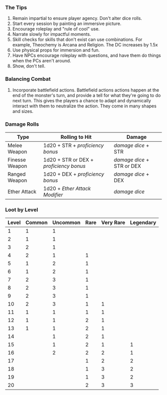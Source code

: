 ### The Tips
1. Remain impartial to ensure player agency. Don't alter dice rolls.
2. Start every session by painting an immersive picture.
3. Encourage roleplay and "rule of cool" use.
4. Narrate slowly for impactful moments.
5. Skill checks for skills that don't exist can use combinations. For example, Theochemy is Arcana and Religion. The DC increases by 1.5x
6. Use physical props for immersion and fun.
7. Have NPCs encourage roleplay with questions, and have them do things when the PCs aren't around.
8. Show, don't tell.

### Balancing Combat
1. Incorporate battlefield actions. Battlefield actions actions happen at the end of the monster's turn, and provide a tell for what they're going to do next turn. This gives the players a chance to adapt and dynamically interact with them to neutralize the action. They come in many shapes and sizes. 

### Damage Rolls
| Type           | Rolling to Hit                          | Damage                     |
| -------------- | --------------------------------------- | -------------------------- |
| Melee Weapon   | 1d20 + STR + *proficiency bonus*        | *damage dice* + STR        |
| Finesse Weapon | 1d20 + STR or DEX + *proficiency bonus* | *damage dice* + STR or DEX |
| Ranged Weapon  | 1d20 + DEX + *proficiency bonus*        | *damage dice* + DEX        |
| Ether Attack   | 1d20 + *Ether Attack Modifier*          | *damage dice*              |

### Loot by Level

| Level | Common | Uncommon | Rare | Very Rare | Legendary |
| ----- | ------ | -------- | ---- | --------- | --------- |
| 1     | 1      | 1        |      |           |           |
| 2     | 1      | 1        |      |           |           |
| 3     | 2      | 1        |      |           |           |
| 4     | 2      | 1        | 1    |           |           |
| 5     | 1      | 2        | 1    |           |           |
| 6     | 1      | 2        | 1    |           |           |
| 7     | 2      | 3        | 1    |           |           |
| 8     | 2      | 3        | 1    |           |           |
| 9     | 2      | 3        | 1    |           |           |
| 10    | 2      | 3        | 1    | 1         |           |
| 11    | 1      | 1        | 1    | 1         |           |
| 12    | 1      | 1        | 2    | 1         |           |
| 13    | 1      | 1        | 2    | 1         |           |
| 14    |        | 1        | 2    | 1         |           |
| 15    |        | 1        | 2    | 1         | 1         |
| 16    |        | 2        | 2    | 2         | 1         |
| 17    |        |          | 1    | 2         | 2         |
| 18    |        |          | 1    | 3         | 2         |
| 19    |        |          | 1    | 3         | 2         |
| 20    |        |          | 2    | 3         | 3         |

